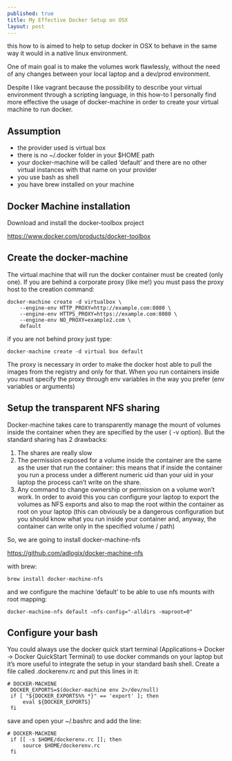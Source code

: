 ```yaml
---
published: true
title: My Effective Docker Setup on OSX
layout: post
---
```

this how to is aimed to help to setup docker in OSX to behave in the same way it would in a native linux environment. 

One of main goal is to make the volumes work flawlessly, without the need of any changes between your local laptop and a dev/prod environment.

Despite I like vagrant because the possibility to describe your virtual environment through a scripting language, in this how-to I personally find more effective the usage of docker-machine in order to create your virtual machine to run docker.

## Assumption
- the provider used is virtual box
- there  is no ~/.docker folder in your $HOME path
- your docker-machine will be called ‘default’ and there are no other virtual instances with that name on your provider
- you use bash as shell
- you have brew installed on your machine

## Docker Machine installation
Download and install the docker-toolbox project 

https://www.docker.com/products/docker-toolbox

## Create the docker-machine 
The virtual machine that will run the docker container must be created (only one). If you are behind a corporate proxy (like me!) you must pass the proxy host to the creation command:

~~~
docker-machine create -d virtualbox \
    --engine-env HTTP_PROXY=http://example.com:8080 \
    --engine-env HTTPS_PROXY=https://example.com:8080 \
    --engine-env NO_PROXY=example2.com \
    default
~~~

if you are not behind proxy just type:

~~~
docker-machine create -d virtual box default
~~~

The proxy is necessary in order to make the docker host able to pull the images from the registry and only for that. When you run containers inside you must specify the proxy through env variables in the way you prefer (env variables or arguments)

## Setup the transparent NFS sharing
Docker-machine takes care to transparently manage the mount of volumes inside the container when they are specified by the user ( -v option). But the standard sharing has 2 drawbacks:
1. The shares are really slow
2. The permission exposed for a volume inside the container are the same as the user that run the container: this means that if inside the container you run a process under a different numeric uid than your uid in your laptop the process can’t write on the share. 
3. Any command to change ownership or permission on a volume won’t work.
In order to avoid this you can configure your laptop to export the volumes as NFS exports and also to map the root within the container as root on your laptop (this can obviously be a dangerous configuration but you should know what you run inside your container and, anyway, the container can write only in the specified volume / path)

So, we are going to install docker-machine-nfs

https://github.com/adlogix/docker-machine-nfs

with brew:
~~~
brew install docker-machine-nfs
~~~

and we configure the machine ‘default’ to be able to use nfs mounts with root mapping: 

~~~
docker-machine-nfs default —nfs-config="-alldirs -maproot=0"
~~~
 
## Configure your bash
You could always use the docker quick start terminal (Applications-> Docker -> Docker QuickStart Terminal) to use docker commands on your laptop but it’s more useful to integrate the setup in your standard bash shell. Create a file called .dockerenv.rc  and put this lines in it:

~~~
# DOCKER-MACHINE
 DOCKER_EXPORTS=$(docker-machine env 2>/dev/null)
 if [ "${DOCKER_EXPORTS%% *}" == 'export' ]; then
     eval ${DOCKER_EXPORTS}
 fi
~~~

save and open your ~/.bashrc and add the line:
~~~
# DOCKER-MACHINE
 if [[ -s $HOME/dockerenv.rc ]]; then 
     source $HOME/dockerenv.rc
 fi
~~~

